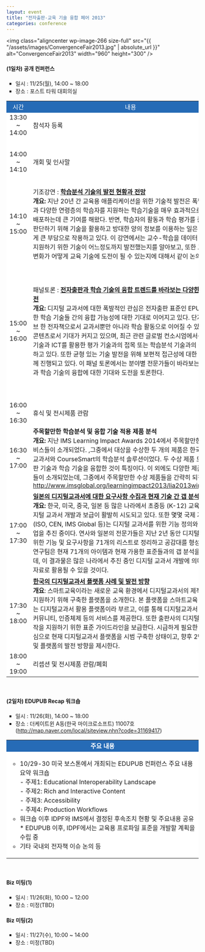 ```yaml
---
layout: event
title: "전자출판-교육 기술 융합 페어 2013"
categories: conference
---
```


<img class="aligncenter wp-image-266 size-full" src="{{ "/assets/images/ConvergenceFair2013.jpg" | absolute_url }}" alt="ConvergenceFair2013" width="960" height="300" />
<h4>(1일차) 공개 컨퍼런스</h4>
<ul style="list-style-type: square;">
	<li>일시 : 11/25(월), 14:00 ~ 18:00</li>
	<li>장소 : 포스트 타워 대회의실</li>
</ul>
<table border="0" width="100%" cellspacing="1" cellpadding="3" bgcolor="#cccccc">
<tbody>
<tr bgcolor="#266bb6">
<td align="center" valign="middle" width="10%" height="30"><span style="color: #ffffff;">시간</span></td>
<td align="center" valign="middle" width="60%" height="30"><span style="color: #ffffff;">내용</span></td>
<td align="center" valign="middle" width="20%" height="30"><span style="color: #ffffff;">발표자</span></td>
</tr>
<tr bgcolor="#ffffff">
<td align="center" valign="middle" width="10%" height="20">13:30 ~ 14:00</td>
<td align="left" valign="middle" width="60%" height="20">참석자 등록</td>
<td align="left" valign="middle" width="20%" height="20"></td>
</tr>
<tr bgcolor="#ffffff">
<td align="center" valign="middle" width="10%" height="20">14:00 ~ 14:10</td>
<td align="left" valign="middle" width="60%" height="20">개회 및 인사말</td>
<td align="left" valign="middle" width="20%" height="20">박인수 과장(기술표준원 정보통신표준과)</td>
</tr>
<tr bgcolor="#ffffff">
<td align="center" valign="middle" width="10%" height="20">14:10 ~ 15:00</td>
<td align="left" valign="middle" width="60%" height="20">기조강연 :
<strong><a href="{{ "/assets/slides/01_BigAssessmt.pdf" | absolute_url }}" target="_blank"> 학습분석 기술의 발전 현황과 전망 </a></strong><br>
<strong>개요:
</strong>지난 20년 간 교육용 애플리케이션을 위한 기술적 발전은 폭넓은 도메인과 다양한 연령층의 학습자를 지원하는 학습기술을 매우 효과적으로 개발하고 배포하는데 큰 기여를 해왔다.
반면, 학습자의 활동과 학습 평가를 종합적으로 판단하기 위해 기술을 활용하고 방대한 양의 정보를 이용하는 일은 교수자들에게 큰 부담으로 작용하고 있다. 이 강연에서는 교수-학습을 데이터 기반으로 지원하기 위한 기술이 어느정도까지 발전했는지를 알아보고, 또한 교육 환경의 변화가 어떻게 교육 기술에 도전이 될 수 있는지에 대해서 같이 논의할 것이다.</td>
<td align="left" valign="middle" width="20%" height="20">김지희 소장(KT 미래기술연구소)</td>
</tr>
<tr bgcolor="#ffffff">
<td align="center" valign="middle" width="10%" height="20">15:00 ~ 16:00</td>
<td align="left" valign="middle" width="60%" height="20">패널토론 :
<strong> <a href="{{ "/assets/slides/2013_02_pt.pdf" | absolute_url }}" target="_blank"> 전자출판과 학습 기술의 융합 트렌드를 바라보는 다양한 기대와 도전 </a></strong><br>
<strong>개요:
</strong>디지털 교과서에 대한 폭발적인 관심은 전자출판 표준인 EPUB과 다양한 학습 기술들 간의 융합 가능성에 대한 기대로 이어지고 있다. 단지 인터액티브 한 전자책으로서 교과서뿐만 아니라 학습 활동으로 이어질 수 있는 디지털 콘텐츠로서 기대가 커지고 있으며, 최근 관련 글로벌 컨소시엄에서는 전자출판 기술과 ICT를 활용한 평가 기술과의 접목 또는 학습분석 기술과의 접목을 시도하고 있다. 또한 균형 있는 기술 발전을 위해 보편적 접근성에 대한 논의도 함께 진행되고 있다. 이 패널 토론에서는 분야별 전문가들이 바라보는 전자출판과 학습 기술의 융합에 대한 기대와 도전을
토론한다.</td>
<td align="left" valign="middle" width="20%" height="20">Bill McCoy (사무총장,
IDPF)
Rob Abel (CEO, IMS)
Yasuhisa Tamura
(교수, 소피아대)
IMS Korea (<em>TBD</em>)
ODPF (<em>TBD</em>)</td>
</tr>
<tr bgcolor="#ffffff">
<td align="center" valign="middle" width="10%" height="20">16:00 ~ 16:30</td>
<td align="left" valign="middle" width="60%" height="20">휴식 및 전시제품 관람</td>
<td align="left" valign="middle" width="20%" height="20"></td>
</tr>
<tr bgcolor="#ffffff">
<td align="center" valign="middle" width="10%" height="20">16:30 ~ 17:00</td>
<td align="left" valign="middle" width="60%" height="20"><strong>주목할만한 학습분석 및 융합 기술 적용 제품 분석 </strong><br>
<strong>개요:
</strong>지난 IMS Learning Impact Awards 2014에서 주목할만한 제품과 서비스들이 소개되었다. ,그중에서 대상을 수상한 두 개의 제품은 한국의 디지털 교과서와 CourseSmart의 학습분석 솔루션이었다. 두 수상 제품 모두 전자출판 기술과 학습 기술을 융합한 것이 특징이다. 이 외에도 다양한 제품과 서비스들이 소개되었는데, 그중에서 주목할만한 수상 제품들을 간략히 되짚어 본다.
<a href="http://www.imsglobal.org/learningimpact2013/lia2013winners.html" target="_blank">http://www.imsglobal.org/learningimpact2013/lia2013winners.html</a></td>
<td align="left" valign="middle" width="20%" height="20">(<em>TBD</em>)</td>
</tr>
<tr bgcolor="#ffffff">
<td align="center" valign="middle" width="10%" height="20">17:00 ~ 17:30</td>
<td align="left" valign="middle" width="60%" height="20"><strong><a href="{{ "/assets/slides/04_CF-Korea-yt_Yasuhisa-Tamura.pdf" | absolute_url }}" target="_blank">일본의 디지털교과서에 대한 요구사항 수집과 현재 기술 간 갭 분석 소개</a> </strong><br>
<strong>개요:
</strong>한국, 미국, 중국, 일본 등 많은 나라에서 초중등 (K-12) 교육 분야의 디지털 교과서 개발과 보급이 활발히 시도되고 있다. 또한 몇몇 국제 기구나 단체(ISO, CEN, IMS Global 등)는 디지털 교과서를 위한 기능 정의와 표준화 작업을 추진 중이다. 연사와 일본의 전문가들은 지난 2년 동안 디지털 교과서를 위한 기능 및 요구사항을 71개의 리스트로 정리하고 공감대를 형성해왔다. 이 연구팀은 현재 71개의 아이템과 현재 가용한 표준들과의 갭 분석을 수행 중인데, 이 결과물은 많은 나라에서 추진 중인 디지털 교과서 개발에 의미있는 기초자료로 활용될 수 있을 것이다.</td>
<td align="left" valign="middle" width="20%" height="20">Yasuhisa Tamura 교수(일본 소피아대)</td>
</tr>
<tr bgcolor="#ffffff">
<td align="center" valign="middle" width="10%" height="20">17:30 ~ 18:00</td>
<td align="left" valign="middle" width="60%" height="20"><strong><a href="{{ "/assets/slides/2013_05_pt.pdf" | absolute_url }}" target="_blank">한국의 디지털교과서 플랫폼 사례 및 발전 방향 </a></strong><br>
<strong>개요</strong>:
스마트교육이라는 새로운 교육 환경에서 디지털교과서의 제작 및 활용을 지원하기 위해 구축한 플랫폼을 소개한다. 본 플랫폼을 스마트교육 플랫폼 또는 디지털교과서 활용 플랫폼이라 부르고, 이를 통해 디지털교과서 뷰어, 학습커뮤니티, 인증체제 등의 서비스를 제공한다. 또한 출판사의 디지털교과서 제작을 지원하기 위한 표준 가이드라인을 보급한다. 시급하게 필요한 서비스 중심으로 현재 디지털교과서 플랫폼을 시범 구축한 상태이고, 향후 2단계 구축 및 플랫폼의 발전 방향을 제시한다.</td>
<td align="left" valign="middle" width="20%" height="20">동수환 팀장(KERIS)</td>
</tr>
<tr bgcolor="#ffffff">
<td align="center" valign="middle" width="10%" height="20">18:00 ~ 19:00</td>
<td align="left" valign="middle" width="60%" height="20">리셉션 및 전시제품 관람/폐회</td>
<td align="left" valign="middle" width="20%" height="20"></td>
</tr>
</tbody>
</table>
&nbsp;
<h4>(2일차) EDUPUB Recap 워크숍</h4>
<ul style="list-style-type: square;">
	<li>일시 : 11/26(화), 14:00 ~ 18:00</li>
	<li>장소 : 더케이트윈 A동(한국 마이크로소프트) 11007호
(<a href="http://map.naver.com/local/siteview.nhn?code=31169417" target="_blank">http://map.naver.com/local/siteview.nhn?code=31169417</a>)</li>
</ul>
<table border="0" width="100%" cellspacing="1" cellpadding="0" bgcolor="#cccccc">
<tbody>
<tr>
<td align="center" valign="middle" bgcolor="#266bb6" height="30"><strong><span style="color: #ffffff;">주요 내용 </span></strong></td>
</tr>
<tr>
<td valign="middle" bgcolor="#ffffff">
<ul style="list-style-type: circle;">
	<li style="text-align: left;">10/29-30 미국 보스톤에서 개최되는 EDUPUB 컨퍼런스 주요 내용 요약 워크숍<br>
- 주제1: Educational Interoperability Landscape<br>
- 주제2: Rich and Interactive Content<br>
- 주제3: Accessibility<br>
- 주제4: Production Workflows</li>
	<li style="text-align: left;">워크숍 이후 IDPF와 IMS에서 결정된 후속조치 현황 및 주요내용 공유<br>
* EDUPUB 이후, IDPF에서는 교육용 프로파일 표준을 개발할 계획을 수립 중</li>
	<li style="text-align: left;">기타 국내외 전자책 이슈 논의 등</li>
</ul>
</td>
</tr>
</tbody>
</table>
&nbsp;
<h4>Biz 미팅(1)</h4>
<ul style="list-style-type: square;">
	<li>일시 : 11/26(화), 10:00 ~ 12:00</li>
	<li>장소 : 미정(TBD)</li>
</ul>
<h4>Biz 미팅(2)</h4>
<ul style="list-style-type: square;">
	<li>일시 : 11/27(수), 10:00 ~ 14:00</li>
	<li>장소 : 미정(TBD)</li>
</ul>
